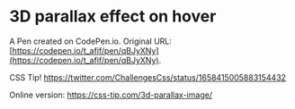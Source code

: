 # 3D parallax effect on hover

A Pen created on CodePen.io. Original URL: [https://codepen.io/t_afif/pen/qBJyXNy](https://codepen.io/t_afif/pen/qBJyXNy).

CSS Tip!
https://twitter.com/ChallengesCss/status/1658415005883154432

Online version: https://css-tip.com/3d-parallax-image/